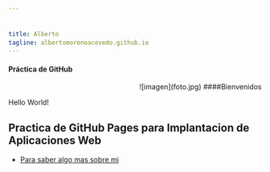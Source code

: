 ```yaml
---


title: Alberto
tagline: albertomorenoacevedo.github.io
---
```

#### Práctica de GitHub

<p align=right>![imagen](foto.jpg) ####Bienvenidos

 
  

  <p class="para1">Hello World!</p>
   
## Practica de GitHub Pages para Implantacion de Aplicaciones Web

* [Para saber algo mas sobre mi](/about)
